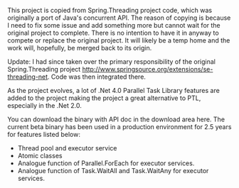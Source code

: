 This project is copied from Spring.Threading project code, which was originally a port of Java's concurrent API. The reason of copying is because I need to fix some issue and add something more but cannot wait for the original project to complete. There is no intention to have it in anyway to compete or replace the original project. It will likely be a temp home and the work will, hopefully, be merged back to its origin.

Update: I had since taken over the primary responsibility of the original Spring.Threading project http://www.springsource.org/extensions/se-threading-net. Code was then integrated there.

As the project evolves, a lot of .Net 4.0 Parallel Task Library features are added to the project making the project a great alternative to PTL, especially in the .Net 2.0.

You can download the binary with API doc in the download area here. The current beta binary has been used in a production environment for 2.5 years for features listed below:

  * Thread pool and executor service
  * Atomic classes
  * Analogue function of Parallel.ForEach for executor services.
  * Analogue function of Task.WaitAll and Task.WaitAny for executor services.